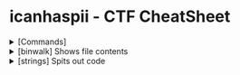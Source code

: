# icanhaspii - CTF CheatSheet
<html>
<body>
<details markdown>
  <summary>[Commands]</summary>
<ul>
  <li><B>file</B>
    <ul>
      <li>Run this to determine what type of file you are dealing with.</li>
    </ul>
  </li>
  <BR>
  <li><B>binwalk</B></li>
    <ul>
      <li>Run this to view a summary of the file contents.</li>
    </ul>
  <BR>
  <li><B>strings</B></li>
    <ul>
      <li>Run this to get the list of printable characters from files.  You can even run strings on a Pcap!  Or, say for example, that you have something you think contains a flag and you know that flag is in the typical CTF format of flag{some_bonus}, you can run the following to cut down on the amount of data you have to parse through. The following will only yield lines of 8 characters or more:
<BR>
<BR>
<img src="images/EchoPrintToScreen_2022-06-15 094026.png">
 
      
      </li>
    </ul>


</ul>

</details>

  <details>
  <br>
  <summary>[binwalk] Shows file contents</summary>
  Run to find a summary of file contents.

</details>
<details>
  <br>
  <summary>[strings] Spits out code</summary>
  You can run strings on a Pcap!

  Or, let’s say, for example, that you have something you think contains a flag and you know that flag is in the typical CTF format of flag{some_bonus}, you can run the following to cut down on the amount of data you have to parse through. The following will only yield lines of 8 characters or more - Credit to Noah Heckman at BHIS:

</details>

</body>
</html>



